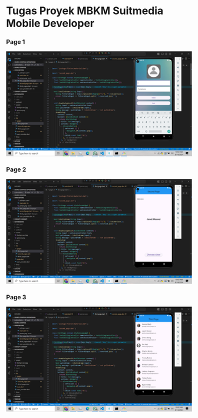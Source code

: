 # Tugas Proyek MBKM Suitmedia Mobile Developer

### Page 1
![Screenshot](assets/page1.png)

### Page 2
![Screenshot](assets/page2.png)

### Page 3
![Screenshot](assets/page3.png)
